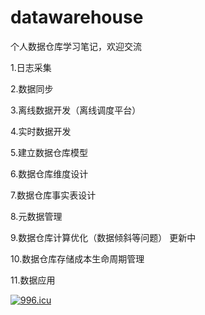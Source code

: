 # datawarehouse
个人数据仓库学习笔记，欢迎交流

1.日志采集

2.数据同步

3.离线数据开发（离线调度平台）

4.实时数据开发

5.建立数据仓库模型

6.数据仓库维度设计

7.数据仓库事实表设计

8.元数据管理

9.数据仓库计算优化（数据倾斜等问题） 更新中

10.数据仓库存储成本生命周期管理

11.数据应用


<a href="https://996.icu"><img src="https://img.shields.io/badge/link-996.icu-red.svg" alt="996.icu" /></a>
